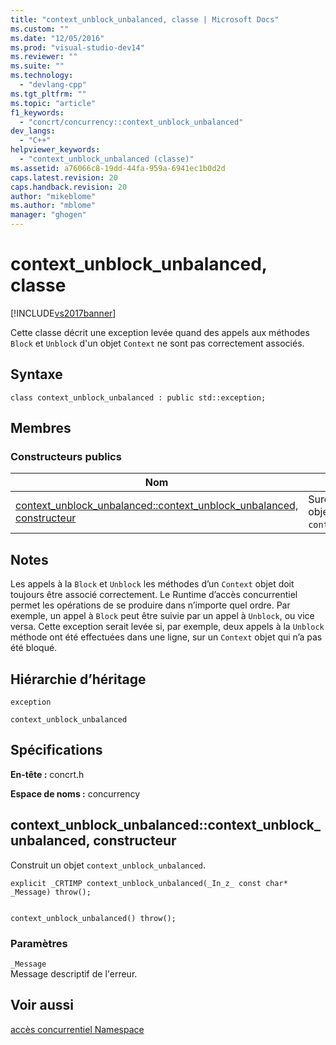 ```yaml
---
title: "context_unblock_unbalanced, classe | Microsoft Docs"
ms.custom: ""
ms.date: "12/05/2016"
ms.prod: "visual-studio-dev14"
ms.reviewer: ""
ms.suite: ""
ms.technology: 
  - "devlang-cpp"
ms.tgt_pltfrm: ""
ms.topic: "article"
f1_keywords: 
  - "concrt/concurrency::context_unblock_unbalanced"
dev_langs: 
  - "C++"
helpviewer_keywords: 
  - "context_unblock_unbalanced (classe)"
ms.assetid: a76066c8-19dd-44fa-959a-6941ec1b0d2d
caps.latest.revision: 20
caps.handback.revision: 20
author: "mikeblome"
ms.author: "mblome"
manager: "ghogen"
---
```

# context_unblock_unbalanced, classe
[!INCLUDE[vs2017banner](../../../assembler/inline/includes/vs2017banner.md)]

Cette classe décrit une exception levée quand des appels aux méthodes `Block` et `Unblock` d'un objet `Context` ne sont pas correctement associés.  
  
## <a name="syntax"></a>Syntaxe  
  
```  
class context_unblock_unbalanced : public std::exception;  
```  
  
## <a name="members"></a>Membres  
  
### <a name="public-constructors"></a>Constructeurs publics  
  
|Nom|Description|  
|----------|-----------------|  
|[context_unblock_unbalanced::context_unblock_unbalanced, constructeur](#context_unblock_unbalanced__context_unblock_unbalanced_constructor)|Surchargé. Construit un objet `context_unblock_unbalanced`.|  
  
## <a name="remarks"></a>Notes  
 Les appels à la `Block` et `Unblock` les méthodes d’un `Context` objet doit toujours être associé correctement. Le Runtime d’accès concurrentiel permet les opérations de se produire dans n’importe quel ordre. Par exemple, un appel à `Block` peut être suivie par un appel à `Unblock`, ou vice versa. Cette exception serait levée si, par exemple, deux appels à la `Unblock` méthode ont été effectuées dans une ligne, sur un `Context` objet qui n’a pas été bloqué.  
  
## <a name="inheritance-hierarchy"></a>Hiérarchie d’héritage  
 `exception`  
  
 `context_unblock_unbalanced`  
  
## <a name="requirements"></a>Spécifications  
 **En-tête :** concrt.h  
  
 **Espace de noms :** concurrency  
  
##  <a name="a-namecontextunblockunbalancedcontextunblockunbalancedconstructora-contextunblockunbalancedcontextunblockunbalanced-constructor"></a><a name="context_unblock_unbalanced__context_unblock_unbalanced_constructor"></a>  context_unblock_unbalanced::context_unblock_unbalanced, constructeur  
 Construit un objet `context_unblock_unbalanced`.  
  
```  
explicit _CRTIMP context_unblock_unbalanced(_In_z_ const char* _Message) throw();

 
context_unblock_unbalanced() throw();
```  
  
### <a name="parameters"></a>Paramètres  
 `_Message`  
 Message descriptif de l'erreur.  
  
## <a name="see-also"></a>Voir aussi  
 [accès concurrentiel Namespace](../../../parallel/concrt/reference/concurrency-namespace.md)
